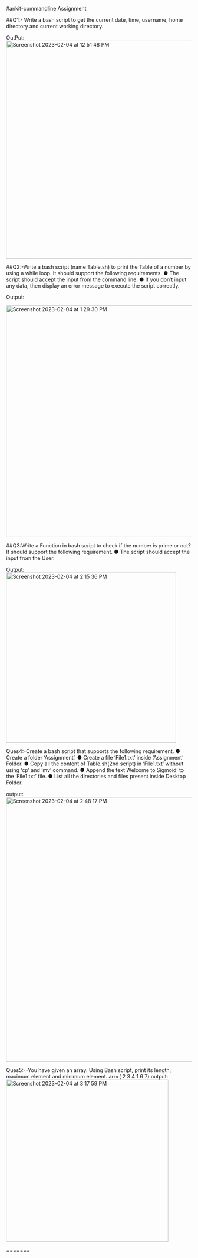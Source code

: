 
#ankit-commandline   Assignment


##Q1:- Write a bash script to get the current date, time, username, home directory and
current working directory.

OutPut:
<img width="590" alt="Screenshot 2023-02-04 at 12 51 48 PM" src="https://user-images.githubusercontent.com/122517727/216754798-90171892-ff9c-4f61-808f-4603f69dc399.png">


##Q2:-Write a bash script (name Table.sh) to print the Table of a number by using a while
loop. It should support the following requirements.
● The script should accept the input from the command line.
● If you don’t input any data, then display an error message to execute the script correctly.

Output:

<img width="628" alt="Screenshot 2023-02-04 at 1 29 30 PM" src="https://user-images.githubusercontent.com/122517727/216756176-ce5e23f0-76dc-44da-93dc-898994f39576.png">

##Q3:Write a Function in bash script to check if the number is prime or not? It should
support the following requirement.
● The script should accept the input from the User.

Output:
<img width="461" alt="Screenshot 2023-02-04 at 2 15 36 PM" src="https://user-images.githubusercontent.com/122517727/216758036-74790e86-40ac-4028-9ac8-1b9e5d245a05.png">


Ques4:-Create a bash script that supports the following requirement.
● Create a folder ‘Assignment’.
● Create a file ‘File1.txt’ inside ‘Assignment’ Folder.
● Copy all the content of Table.sh(2nd script) in ‘File1.txt’ without using ‘cp’ and ‘mv’
command.
● Append the text Welcome to Sigmoid’ to the ‘File1.txt’ file.
● List all the directories and files present inside Desktop Folder.

output:
<img width="717" alt="Screenshot 2023-02-04 at 2 48 17 PM" src="https://user-images.githubusercontent.com/122517727/216759347-9a1841c8-af76-42da-8a64-f39011d7e351.png">

Ques5:--You have given an array. Using Bash script, print its length, maximum element and
minimum element.
arr=( 2 3 4 1 6 7)
output:
<img width="440" alt="Screenshot 2023-02-04 at 3 17 59 PM" src="https://user-images.githubusercontent.com/122517727/216760611-0cc69538-515a-4118-83ce-bc7e0ebeb2ac.png">



=======


